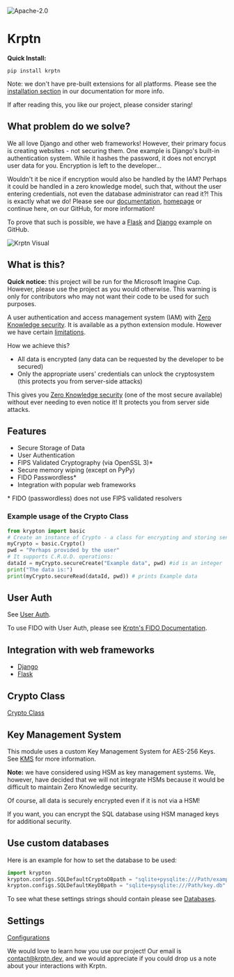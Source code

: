 ![Apache-2.0](https://img.shields.io/pypi/l/Krptn)

# Krptn

**Quick Install:**

```shell
pip install krptn
```

Note: we don't have pre-built extensions for all platforms. Please see the [installation section](https://docs.krptn.dev/README.html#installation) in our documentation for more info.

If after reading this, you like our project, please consider staring!

## What problem do we solve?

We all love Django and other web frameworks! However, their primary focus is creating websites - not securing them. One example is Django's built-in authentication system. While it hashes the password, it does not encrypt user data for you. Encryption is left to the developer...

Wouldn't it be nice if encryption would also be handled by the IAM? Perhaps it could be handled in a zero knowledge model, such that, without the user entering credentials, not even the database administrator can read it?! This is exactly what we do! Please see our [documentation](https://docs.krptn.dev/index.html), [homepage](https://www.krptn.dev/) or continue here, on our GitHub, for more information!

To prove that such is possible, we have a [Flask](https://github.com/krptn/flaskExample) and [Django](https://github.com/krptn/djangoExample) example on GitHub.

![Krptn Visual](https://www.krptn.dev/krptnDiagram.webp)

## What is this?

**Quick notice:** this project will be run for the Microsoft Imagine Cup. However, please use the project as you would otherwise. This warning is only for contributors who may not want their code to be used for such purposes.

A user authentication and access management system (IAM) with [Zero Knowledge security](https://www.krptn.dev/news/zero-knowledge/). It is available as a python extension module. However we have certain [limitations](https://www.krptn.dev/news/limitations/).

How we achieve this?

- All data is encrypted (any data can be requested by the developer to be secured)
- Only the appropriate users' credentials can unlock the cryptosystem (this protects you from server-side attacks)

This gives you [Zero Knowledge security](https://www.krptn.dev/news/zero-knowledge/) (one of the most secure available) without ever needing to even notice it! It protects you from server side attacks.

## Features

- Secure Storage of Data
- User Authentication
- FIPS Validated Cryptography (via OpenSSL 3)*
- Secure memory wiping (except on PyPy)
- FIDO Passwordless*
- Integration with popular web frameworks

\* FIDO (passwordless) does not use FIPS validated resolvers

### Example usage of the Crypto Class

```python
from krypton import basic
# Create an instance of Crypto - a class for encrypting and storing sensitive data.
myCrypto = basic.Crypto()
pwd = "Perhaps provided by the user"
# It supports C.R.U.D. operations:
dataId = myCrypto.secureCreate("Example data", pwd) #id is an integer
print("The data is:")
print(myCrypto.secureRead(dataId, pwd)) # prints Example data
```

## User Auth

See [User Auth](https://docs.krptn.dev/README-USER-AUTH.html).

To use FIDO with User Auth, please see [Krptn's FIDO Documentation](https://docs.krptn.dev/README-FIDO.html).

## Integration with web frameworks

- [Django](https://docs.krptn.dev/README-DJANGO.html)
- [Flask](https://docs.krptn.dev/README-FLASK.html)

## Crypto Class

[Crypto Class](https://docs.krptn.dev/README-CRYPTO.html)

## Key Management System

This module uses a custom Key Management System for AES-256 Keys.
See [KMS](https://docs.krptn.dev/README-KMS.html) for more information.

**Note:** we have considered using HSM as key management systems. We, however, have decided that we will not integrate HSMs because it would be difficult to maintain Zero Knowledge security.

Of course, all data is securely encrypted even if it is not via a HSM!

If you want, you can encrypt the SQL database using HSM managed keys for additional security.

## Use custom databases

Here is an example for how to set the database to be used:

```python
import krypton
krypton.configs.SQLDefaultCryptoDBpath = "sqlite+pysqlite:///Path/example.db"
krypton.configs.SQLDefaultKeyDBpath = "sqlite+pysqlite:///Path/key.db"
```

To see what these settings strings should contain please see [Databases](https://docs.krptn.dev/README-DATABASES.html).

## Settings

[Configurations](https://docs.krptn.dev/README-CONFIGS.html)

We would love to learn how you use our project! Our email is [contact@krptn.dev](mailto:contact@krptn.dev), and we would appreciate if you could drop us a note about your interactions with Krptn.
